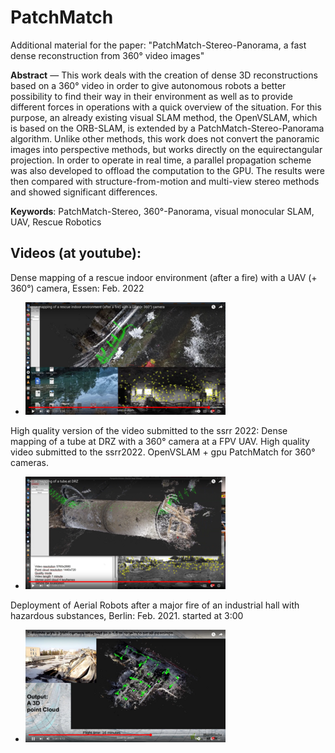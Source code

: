# PatchMatch
Additional material for the paper: "PatchMatch-Stereo-Panorama, a fast dense reconstruction from 360° video images"

**Abstract** — This work deals with the creation of dense 3D reconstructions based on a 360° video in order to give autonomous
robots a better possibility to find their way in their environment as well as to provide different forces in operations with a quick
overview of the situation. For this purpose, an already existing visual SLAM method, the OpenVSLAM, which is based on the
ORB-SLAM, is extended by a PatchMatch-Stereo-Panorama algorithm. Unlike other methods, this work does not convert
the panoramic images into perspective methods, but works directly on the equirectangular projection. In order to operate
in real time, a parallel propagation scheme was also developed to offload the computation to the GPU. The results were then
compared with structure-from-motion and multi-view stereo methods and showed significant differences.

**Keywords**: PatchMatch-Stereo, 360°-Panorama, visual monocular SLAM, UAV, Rescue Robotics

## Videos (at youtube):

Dense mapping of a rescue indoor environment (after a fire) with a UAV (+ 360°) camera, Essen: Feb. 2022
* [![Essen](./images/vid-thumb-3.png)](https://www.youtube.com/watch?v=joXGfIUy2mc "Essen point cloud generation")

High quality version of the video submitted to the ssrr 2022: Dense mapping of a tube at DRZ with a 360° camera at a FPV UAV. High quality video submitted to the ssrr2022. OpenVSLAM + gpu PatchMatch for 360° cameras.
* [![TubeDRZ](./images/vid-thumb-6.png)](https://www.youtube.com/watch?v=ybpNvSNzGto " Tube mapping DRZ")

Deployment of Aerial Robots after a major fire of an industrial hall with hazardous substances, Berlin: Feb. 2021. started at 3:00
* [![3D point cloud DRZ](./images/vid-thumb-5.png)](https://www.youtube.com/watch?v=mR05-akD4BE&t=180s "Point cloud generation of an burned industrial hall")
